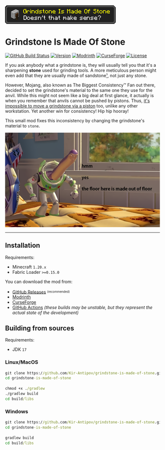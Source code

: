 ![Logo](media/logo.png)

# Grindstone Is Made Of Stone

[![GitHub Build Status](https://img.shields.io/github/actions/workflow/status/Kir-Antipov/grindstone-is-made-of-stone/build-artifacts.yml?style=flat&logo=github&cacheSeconds=3600)](https://github.com/Kir-Antipov/grindstone-is-made-of-stone/actions/workflows/build-artifacts.yml)
[![Version](https://img.shields.io/github/v/release/Kir-Antipov/grindstone-is-made-of-stone?sort=date&style=flat&label=version&cacheSeconds=3600)](https://github.com/Kir-Antipov/grindstone-is-made-of-stone/releases/latest)
[![Modrinth](https://img.shields.io/badge/dynamic/json?color=00AF5C&label=Modrinth&query=title&url=https://api.modrinth.com/v2/project/grindstone-is-made-of-stone&style=flat&cacheSeconds=3600&logo=modrinth)](https://modrinth.com/mod/sync-fabric)
[![CurseForge](https://img.shields.io/badge/dynamic/json?color=%23f16436&label=CurseForge&query=title&url=https%3A%2F%2Fapi.cfwidget.com%2F494179&cacheSeconds=3600&logo=curseforge)](https://www.curseforge.com/minecraft/mc-mods/sync-fabric)
[![License](https://img.shields.io/github/license/Kir-Antipov/grindstone-is-made-of-stone?style=flat&cacheSeconds=36000)](https://github.com/Kir-Antipov/grindstone-is-made-of-stone/blob/HEAD/LICENSE.md)

If you ask anybody what a grindstone is, they will usually tell you that it's a sharpening **stone** used for grinding tools. A more meticulous person might even add that they are usually made of sandstone[¹](https://en.wikipedia.org/wiki/Grindstone#History_and_description), not just any stone.

However, Mojang, also known as The Biggest Consistency™ Fan out there, decided to set the grindstone's material to the same one they use for the anvil. While this might not seem like a big deal at first glance, it actually is when you remember that anvils cannot be pushed by pistons. Thus, [it's impossible to move a grindstone via a piston](https://bugs.mojang.com/browse/MC-140498) too, unlike any other workstation. Yet another win for consistency! Hip hip hooray!

This small mod fixes this inconsistency by changing the grindstone's material to `stone`.

![Hmm, yes, the floor here is made out of floor](media/floor.png)

----

## Installation

Requirements:
- Minecraft `1.20.x`
- Fabric Loader `>=0.15.0`

You can download the mod from:

- [GitHub Releases](https://github.com/Kir-Antipov/grindstone-is-made-of-stone/releases/latest) <sup><sub>(recommended)</sub></sup>
- [Modrinth](https://modrinth.com/mod/grindstone-is-made-of-stone)
- [CurseForge](https://www.curseforge.com/minecraft/mc-mods/grindstone-is-made-of-stone)
- [GitHub Actions](https://github.com/Kir-Antipov/grindstone-is-made-of-stone/actions/workflows/build-artifacts.yml) *(these builds may be unstable, but they represent the actual state of the development)*

## Building from sources

Requirements:
- JDK `17`

### Linux/MacOS

```cmd
git clone https://github.com/Kir-Antipov/grindstone-is-made-of-stone.git
cd grindstone-is-made-of-stone

chmod +x ./gradlew
./gradlew build
cd build/libs
```
### Windows

```cmd
git clone https://github.com/Kir-Antipov/grindstone-is-made-of-stone.git
cd grindstone-is-made-of-stone

gradlew build
cd build/libs
```